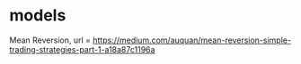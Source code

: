 # models
Mean Reversion, url = https://medium.com/auquan/mean-reversion-simple-trading-strategies-part-1-a18a87c1196a


